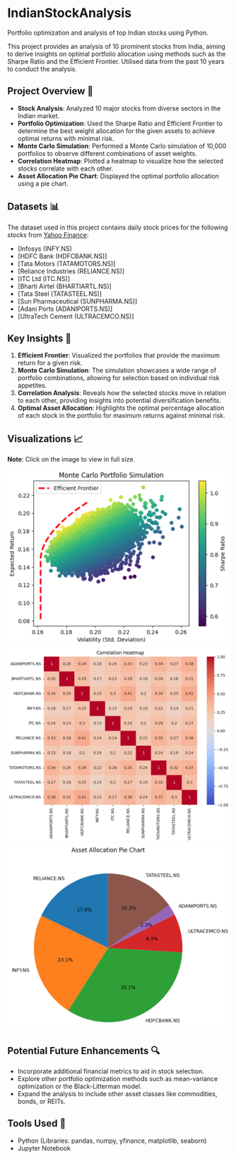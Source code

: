 # IndianStockAnalysis
Portfolio optimization and analysis of top Indian stocks using Python. 

This project provides an analysis of 10 prominent stocks from India, aiming to derive insights on optimal portfolio allocation using methods such as the Sharpe Ratio and the Efficient Frontier. Utilised data from the past 10 years to conduct the analysis. 

## Project Overview 🧐

- **Stock Analysis**: Analyzed 10 major stocks from diverse sectors in the Indian market.
- **Portfolio Optimization**: Used the Sharpe Ratio and Efficient Frontier to determine the best weight allocation for the given assets to achieve optimal returns with minimal risk.
- **Monte Carlo Simulation**: Performed a Monte Carlo simulation of 10,000 portfolios to observe different combinations of asset weights.
- **Correlation Heatmap**: Plotted a heatmap to visualize how the selected stocks correlate with each other.
- **Asset Allocation Pie Chart**: Displayed the optimal portfolio allocation using a pie chart.

## Datasets 📊

The dataset used in this project contains daily stock prices for the following stocks from [Yahoo Finance](https://finance.yahoo.com/):
- [Infosys (INFY.NS)
- [HDFC Bank (HDFCBANK.NS)]
- [Tata Motors (TATAMOTORS.NS)]
- [Reliance Industries (RELIANCE.NS)]
- [ITC Ltd (ITC.NS)]
- [Bharti Airtel (BHARTIARTL.NS)]
- [Tata Steel (TATASTEEL.NS)]
- [Sun Pharmaceutical (SUNPHARMA.NS)]
- [Adani Ports (ADANIPORTS.NS)]
- [UltraTech Cement (ULTRACEMCO.NS)]

## Key Insights 🧠

1. **Efficient Frontier**: Visualized the portfolios that provide the maximum return for a given risk.
2. **Monte Carlo Simulation**: The simulation showcases a wide range of portfolio combinations, allowing for selection based on individual risk appetites.
3. **Correlation Analysis**: Reveals how the selected stocks move in relation to each other, providing insights into potential diversification benefits.
4. **Optimal Asset Allocation**: Highlights the optimal percentage allocation of each stock in the portfolio for maximum returns against minimal risk.

## Visualizations 📈

**Note**: Click on the image to view in full size.

![Monte Carlo Simulation with Efficient Frontier](./monte-carlo-simulation.png)
![Correlation Heatmap](./Correlation-Heatmap.png)
![Asset Allocation Pie Chart](./Asset-Allocation.png)

## Potential Future Enhancements 🔍

- Incorporate additional financial metrics to aid in stock selection.
- Explore other portfolio optimization methods such as mean-variance optimization or the Black-Litterman model.
- Expand the analysis to include other asset classes like commodities, bonds, or REITs.

## Tools Used 🧰

- Python (Libraries: pandas, numpy, yfinance, matplotlib, seaborn)
- Jupyter Notebook

